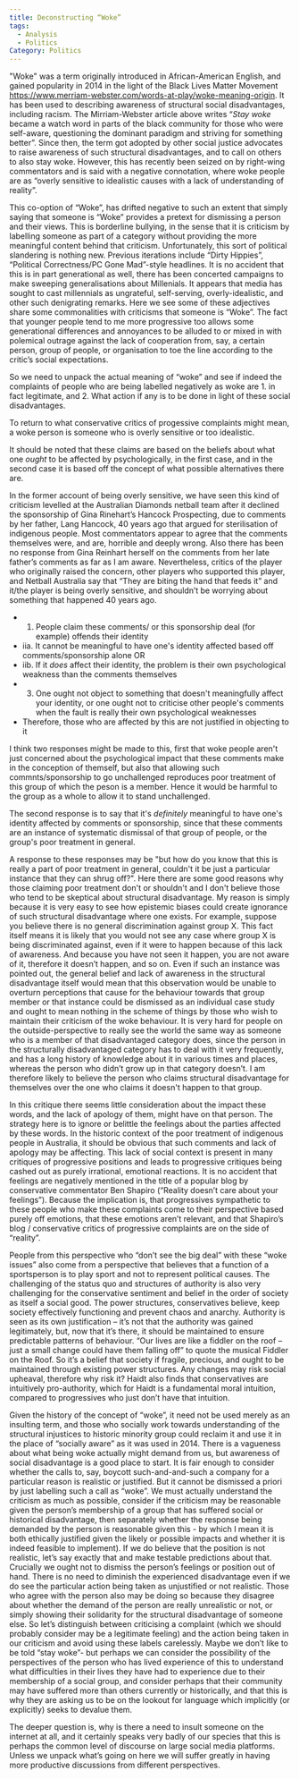 ```yaml
---
title: Deconstructing “Woke”
tags: 
  - Analysis
  - Politics
Category: Politics
---
```


"Woke" was a term originally introduced in African-American English, and gained popularity in 2014 in the light of the Black Lives Matter Movement https://www.merriam-webster.com/words-at-play/woke-meaning-origin. It has been used to describing awareness of structural social disadvantages, including racism. The Mirriam-Webster article above writes “_Stay woke_ became a watch word in parts of the black community for those who were self-aware, questioning the dominant paradigm and striving for something better”. Since then, the term got adopted by other social justice advocates to raise awareness of such structural disadvantages, and to call on others to also stay woke. However, this has recently been seized on by right-wing commentators and is said with a negative connotation, where woke people are as “overly sensitive to idealistic causes with a lack of understanding of reality”.

This co-option of “Woke”, has drifted negative to such an extent that simply saying that someone is “Woke” provides a pretext for dismissing a person and their views. This is borderline bullying, in the sense that it is criticism by labelling someone as part of a category without providing the more meaningful content behind that criticism. Unfortunately, this sort of political slandering is nothing new. Previous iterations include “Dirty Hippies”, “Political Correctness/PC Gone Mad”-style headlines. It is no accident that this is in part generational as well, there has been concerted campaigns to make sweeping generalisations about Millenials. It appears that media has sought to cast millennials as ungrateful, self-serving, overly-idealistic, and other such denigrating remarks. Here we see some of these adjectives share some commonalities with criticisms that someone is “Woke”. The fact that younger people tend to me more progressive too allows some generational differences and annoyances to be alluded to or mixed in with polemical outrage against the lack of cooperation from, say, a certain person, group of people, or organisation to toe the line according to the critic’s social expectations.

So we need to unpack the actual meaning of “woke” and see if indeed the complaints of people who are being labelled negatively as woke are 1. in fact legitimate, and 2. What action if any is to be done in light of these social disadvantages. 

To return to what conservative critics of progessive complaints might mean, a woke person is someone who is overly sensitive or too idealistic.

It should be noted that these claims are based on the beliefs about what one _ought_ to be affected by psychologically, in the first case, and in the second case it is based off the concept of what possible alternatives there are.

In the former account of being overly sensitive, we have seen this kind of criticism levelled at the Australian Diamonds netball team after it declined the sponsorship of Gina Rinehart’s Hancock Prospecting, due to comments by her father, Lang Hancock, 40 years ago that argued for sterilisation of indigenous people. Most commentators appear to agree that the comments themselves were, and are, horrible and deeply wrong. Also there has been no response from Gina Reinhart herself on the comments from her late father’s comments as far as I am aware. Nevertheless, critics of the player who originally raised the concern, other players who supported this player, and Netball Australia say that “They are biting the hand that feeds it” and it/the player is being overly sensitive, and shouldn’t be worrying about something that happened 40 years ago. 

* 1. People claim these comments/ or this sponsorship deal (for example) offends their identity
* iia. It cannot be meaningful to have one's identity affected based off comments/sponsorship alone OR
* iib. If it _does_ affect their identity, the problem is their own psychological weakness than the comments themselves
* 3. One ought not object to something that doesn't meaningfully affect your identity, or one ought not to criticise other people's comments when the fault is really their own psychological weaknesses
* Therefore, those who are affected by this are not justified in objecting to it

I think two responses might be made to this, first that woke people aren't just concerned about the psychological impact that these comments make in the conception of themself, but also that allowing such commnts/sponsorship to go unchallenged reproduces poor treatment of this group of which the peson is a member. Hence it would be harmful to the group as a whole to allow it to stand unchallenged.

The second response is to say that it's *definitely* meaningful to have one's identity affected by comments or sponsorship, since that these comments are an instance of systematic dismissal of  that group of people, or the group's poor treatment in general.

A response to these responses may be "but how do you know that this is really a part of poor treatment in general, couldn't it be just a particular instance that they can shrug off?". Here there are some good reasons why those claiming poor treatment don't or shouldn't and I don't believe those who tend to be skeptical about structural disadvantage. My reason is simply because it is very easy to see how epistemic biases could create ignorance of such structural disadvantage where one exists. For example, suppose you believe there is no general discrimination against group X. This fact itself means it is likely that you would not see any case where group X is being discriminated against, even if it were to happen because of this lack of awareness. And because you have not seen it happen, you are not aware of it, therefore it doesn’t happen, and so on. Even if such an instance was pointed out, the general belief and lack of awareness in the structural disadvantage itself would mean that this observation would be unable to overturn perceptions that cause for the behaviour towards that group member or that instance could be dismissed as an individual case study and ought to mean nothing in the scheme of things by those who wish to maintain their criticism of the woke behaviour. It is very hard for people on the outside-perspective to really see the world the same way as someone who is a member of that disadvantaged category does, since the person in the structurally disadvantaged category has to deal with it very frequently, and has a long history of knowledge about it in various times and places, whereas the person who didn’t grow up in that category doesn’t. I am therefore likely to believe the person who claims structural disadvantage for themselves over the one who claims it doesn't happen to that group.


In this critique there seems little consideration about the impact these words, and the lack of apology of them, might have on that person. The strategy here is to ignore or belittle the feelings about the parties affected by these words. In the historic context of the poor treatment of indigenous people in Australia, it should be obvious that such comments and lack of apology may be affecting. This lack of social context is present in many critiques of progressive positions and leads to progressive critiques being cashed out as purely irrational, emotional reactions. It is no accident that feelings are negatively mentioned in the title of a popular blog by conservative commentator Ben Shapiro (“Reality doesn’t care about your feelings”). Because the implication is, that progressives sympathetic to these people who make these complaints come to their perspective based purely off emotions, that these emotions aren’t relevant, and that Shapiro’s blog / conservative critics of progressive complaints are on the side of “reality”.

People from this perspective who “don’t see the big deal” with these “woke issues” also come from a perspective that believes that a function of a sportsperson is to play sport and not to represent political causes. The challenging of the status quo and structures of authority is also very challenging for the conservative sentiment and belief in the order of society as itself a social good. The power structures, conservatives believe, keep society effectively functioning and prevent chaos and anarchy. Authority is seen as its own justification – it’s not that the authority was gained legitimately, but, now that it’s there, it should be maintained to ensure predictable patterns of behaviour. “Our lives are like a fiddler on the roof – just a small change could have them falling off” to quote the musical Fiddler on the Roof. So it’s a belief that society if fragile, precious, and ought to be maintained through existing power structures. Any changes may risk social upheaval, therefore why risk it? Haidt also finds that conservatives are intuitively pro-authority, which for Haidt is a fundamental moral intuition, compared to progressives who just don’t have that intuition.

Given the history of the concept of “woke”, it need not be used merely as an insulting term, and those who socially work towards understanding of the structural injustices to historic minority group could reclaim it and use it in the place of “socially aware” as it was used in 2014. There is a vagueness about what being woke actually might demand from us, but awareness of social disadvantage is a good place to start. It is fair enough to consider whether the calls to, say, boycott such-and-and-such a company for a particular reason is realistic or justified. But it cannot be dismissed a priori by just labelling such a call as “woke”. We must actually understand the criticism as much as possible, consider if the criticism may be reasonable given the person’s membership of a group that has suffered social or historical disadvantage, then separately whether the response being demanded by the person is reasonable given this - by which I mean it is both ethically justified given the likely or possible impacts and whether it is indeed feasible to implement). If we do believe that the position is not realistic, let’s say exactly that and make testable predictions about that. Crucially we ought not to dismiss the person’s feelings or position out of hand. There is no need to diminish the experienced disadvantage even if we do see the particular action being taken as unjustified or not realistic. Those who agree with the person also may be doing so because they disagree about whether the demand of the person are really unrealistic or not, or simply showing their solidarity for the structural disadvantage of someone else.
So let’s distinguish between criticising a complaint (which we should probably consider may be a legitimate feeling) and the action being taken in our criticism and avoid using these labels carelessly.
Maybe we don’t like to be told “stay woke”- but perhaps we can consider the possibility of the perspectives of the person who has lived experience of this to understand what difficulties in their lives they have had to experience due to their membership of a social group, and consider perhaps that their community may have suffered more than others currently or historically, and that this is why they are asking us to be on the lookout for language which implicitly (or explicitly) seeks to devalue them.

The deeper question is, why is there a need to insult someone on the internet at all, and it certainly speaks very badly of our species that this is perhaps the common level of discourse on large social media platforms. Unless we unpack what’s going on here we will suffer greatly in having more productive discussions from different perspectives.
